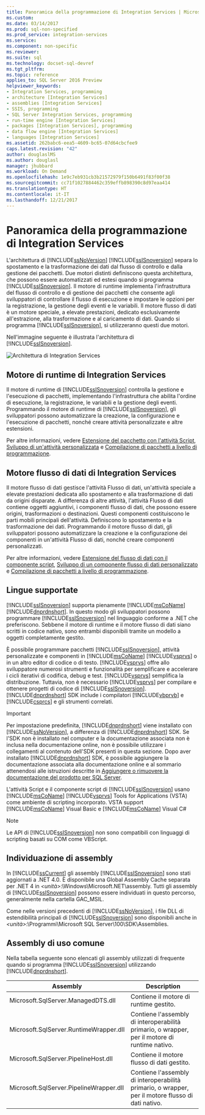 ```yaml
---
title: Panoramica della programmazione di Integration Services | Microsoft Docs
ms.custom: 
ms.date: 03/14/2017
ms.prod: sql-non-specified
ms.prod_service: integration-services
ms.service: 
ms.component: non-specific
ms.reviewer: 
ms.suite: sql
ms.technology: docset-sql-devref
ms.tgt_pltfrm: 
ms.topic: reference
applies_to: SQL Server 2016 Preview
helpviewer_keywords:
- Integration Services, programming
- architecture [Integration Services]
- assemblies [Integration Services]
- SSIS, programming
- SQL Server Integration Services, programming
- run-time engine [Integration Services]
- packages [Integration Services], programming
- data flow engine [Integration Services]
- languages [Integration Services]
ms.assetid: 262babc6-eea5-4609-bc65-07d64cbcfee9
caps.latest.revision: "42"
author: douglaslMS
ms.author: douglasl
manager: jhubbard
ms.workload: On Demand
ms.openlocfilehash: 1e9c7eb931cb3b21572979f150b6491f83f00f38
ms.sourcegitcommit: cc71f1027884462c359effb898390c8d97eaa414
ms.translationtype: HT
ms.contentlocale: it-IT
ms.lasthandoff: 12/21/2017
---
```

# <a name="integration-services-programming-overview"></a>Panoramica della programmazione di Integration Services
  L'architettura di [!INCLUDE[ssNoVersion](../includes/ssnoversion-md.md)] [!INCLUDE[ssISnoversion](../includes/ssisnoversion-md.md)] separa lo spostamento e la trasformazione dei dati dal flusso di controllo e dalla gestione dei pacchetti. Due motori distinti definiscono questa architettura, che possono essere automatizzati ed estesi quando si programma [!INCLUDE[ssISnoversion](../includes/ssisnoversion-md.md)]. Il motore di runtime implementa l'infrastruttura del flusso di controllo e di gestione dei pacchetti che consente agli sviluppatori di controllare il flusso di esecuzione e impostare le opzioni per la registrazione, la gestione degli eventi e le variabili. Il motore flusso di dati è un motore speciale, a elevate prestazioni, dedicato esclusivamente all'estrazione, alla trasformazione e al caricamento di dati. Quando si programma [!INCLUDE[ssISnoversion](../includes/ssisnoversion-md.md)], si utilizzeranno questi due motori.  
  
 Nell'immagine seguente è illustrata l'architettura di [!INCLUDE[ssISnoversion](../includes/ssisnoversion-md.md)].  
  
 ![Architettura di Integration Services](../integration-services/media/mw-dts-01.gif "Architettura di Integration Services")  
  
## <a name="integration-services-run-time-engine"></a>Motore di runtime di Integration Services  
 Il motore di runtime di [!INCLUDE[ssISnoversion](../includes/ssisnoversion-md.md)] controlla la gestione e l'esecuzione di pacchetti, implementando l'infrastruttura che abilita l'ordine di esecuzione, la registrazione, le variabili e la gestione degli eventi. Programmando il motore di runtime di [!INCLUDE[ssISnoversion](../includes/ssisnoversion-md.md)], gli sviluppatori possono automatizzare la creazione, la configurazione e l'esecuzione di pacchetti, nonché creare attività personalizzate e altre estensioni.  
  
 Per altre informazioni, vedere [Estensione del pacchetto con l'attività Script](../integration-services/extending-packages-scripting/task/extending-the-package-with-the-script-task.md), [Sviluppo di un'attività personalizzata](../integration-services/extending-packages-custom-objects/task/developing-a-custom-task.md) e [Compilazione di pacchetti a livello di programmazione](../integration-services/building-packages-programmatically/building-packages-programmatically.md).  
  
## <a name="integration-services-data-flow-engine"></a>Motore flusso di dati di Integration Services  
 Il motore flusso di dati gestisce l'attività Flusso di dati, un'attività speciale a elevate prestazioni dedicata allo spostamento e alla trasformazione di dati da origini disparate. A differenza di altre attività, l'attività Flusso di dati contiene oggetti aggiuntivi, i componenti flusso di dati, che possono essere origini, trasformazioni o destinazioni. Questi componenti costituiscono le parti mobili principali dell'attività. Definiscono lo spostamento e la trasformazione dei dati. Programmando il motore flusso di dati, gli sviluppatori possono automatizzare la creazione e la configurazione dei componenti in un'attività Flusso di dati, nonché creare componenti personalizzati.  
  
 Per altre informazioni, vedere [Estensione del flusso di dati con il componente script](../integration-services/extending-packages-scripting/data-flow-script-component/extending-the-data-flow-with-the-script-component.md), [Sviluppo di un componente flusso di dati personalizzato](../integration-services/extending-packages-custom-objects/data-flow/developing-a-custom-data-flow-component.md) e [Compilazione di pacchetti a livello di programmazione](../integration-services/building-packages-programmatically/building-packages-programmatically.md).  
  
## <a name="supported-languages"></a>Lingue supportate  
 [!INCLUDE[ssISnoversion](../includes/ssisnoversion-md.md)] supporta pienamente [!INCLUDE[msCoName](../includes/msconame-md.md)] [!INCLUDE[dnprdnshort](../includes/dnprdnshort-md.md)]. In questo modo gli sviluppatori possono programmare [!INCLUDE[ssISnoversion](../includes/ssisnoversion-md.md)] nel linguaggio conforme a .NET che preferiscono. Sebbene il motore di runtime e il motore flusso di dati siano scritti in codice nativo, sono entrambi disponibili tramite un modello a oggetti completamente gestito.  
  
 È possibile programmare pacchetti [!INCLUDE[ssISnoversion](../includes/ssisnoversion-md.md)], attività personalizzate e componenti in [!INCLUDE[msCoName](../includes/msconame-md.md)] [!INCLUDE[vsprvs](../includes/vsprvs-md.md)] o in un altro editor di codice o di testo. [!INCLUDE[vsprvs](../includes/vsprvs-md.md)] offre allo sviluppatore numerosi strumenti e funzionalità per semplificare e accelerare i cicli iterativi di codifica, debug e test. [!INCLUDE[vsprvs](../includes/vsprvs-md.md)] semplifica la distribuzione. Tuttavia, non è necessario [!INCLUDE[vsprvs](../includes/vsprvs-md.md)] per compilare e ottenere progetti di codice di [!INCLUDE[ssISnoversion](../includes/ssisnoversion-md.md)]. [!INCLUDE[dnprdnshort](../includes/dnprdnshort-md.md)] SDK include i compilatori [!INCLUDE[vbprvb](../includes/vbprvb-md.md)] e [!INCLUDE[csprcs](../includes/csprcs-md.md)] e gli strumenti correlati.  
  
> [!IMPORTANT]  
>  Per impostazione predefinita, [!INCLUDE[dnprdnshort](../includes/dnprdnshort-md.md)] viene installato con [!INCLUDE[ssNoVersion](../includes/ssnoversion-md.md)], a differenza di [!INCLUDE[dnprdnshort](../includes/dnprdnshort-md.md)] SDK. Se l'SDK non è installato nel computer e la documentazione associata non è inclusa nella documentazione online, non è possibile utilizzare i collegamenti al contenuto dell'SDK presenti in questa sezione. Dopo aver installato [!INCLUDE[dnprdnshort](../includes/dnprdnshort-md.md)] SDK, è possibile aggiungere la documentazione associata alla documentazione online e al sommario attenendosi alle istruzioni descritte in [Aggiungere o rimuovere la documentazione del prodotto per SQL Server](http://msdn.microsoft.com/library/ef798cc8-87cf-4d60-a7bf-9e061bdd0052).  
  
 L'attività Script e il componente script di [!INCLUDE[ssISnoversion](../includes/ssisnoversion-md.md)] usano [!INCLUDE[msCoName](../includes/msconame-md.md)] [!INCLUDE[vsprvs](../includes/vsprvs-md.md)] Tools for Applications (VSTA) come ambiente di scripting incorporato. VSTA support [!INCLUDE[msCoName](../includes/msconame-md.md)] Visual Basic e [!INCLUDE[msCoName](../includes/msconame-md.md)] Visual C#  
  
> [!NOTE]  
>  Le API di [!INCLUDE[ssISnoversion](../includes/ssisnoversion-md.md)] non sono compatibili con linguaggi di scripting basati su COM come VBScript.  
  
## <a name="locating-assemblies"></a>Individuazione di assembly  
 In [!INCLUDE[ssCurrent](../includes/sscurrent-md.md)] gli assembly [!INCLUDE[ssISnoversion](../includes/ssisnoversion-md.md)] sono stati aggiornati a .NET 4.0. È disponibile una Global Assembly Cache separata per .NET 4 in *\<unità>*:\Windows\Microsoft.NET\assembly. Tutti gli assembly di [!INCLUDE[ssISnoversion](../includes/ssisnoversion-md.md)] possono essere individuati in questo percorso, generalmente nella cartella GAC_MSIL.  
  
 Come nelle versioni precedenti di [!INCLUDE[ssNoVersion](../includes/ssnoversion-md.md)], i file DLL di estendibilità principali di [!INCLUDE[ssISnoversion](../includes/ssisnoversion-md.md)] sono disponibili anche in *\<unità>*:\Programmi\Microsoft SQL Server\100\SDK\Assemblies.  
  
## <a name="commonly-used-assemblies"></a>Assembly di uso comune  
 Nella tabella seguente sono elencati gli assembly utilizzati di frequente quando si programma [!INCLUDE[ssISnoversion](../includes/ssisnoversion-md.md)] utilizzando [!INCLUDE[dnprdnshort](../includes/dnprdnshort-md.md)].  
  
|Assembly|Description|  
|--------------|-----------------|  
|Microsoft.SqlServer.ManagedDTS.dll|Contiene il motore di runtime gestito.|  
|Microsoft.SqlServer.RuntimeWrapper.dll|Contiene l'assembly di interoperabilità primario, o wrapper, per il motore di runtime nativo.|  
|Microsoft.SqlServer.PipelineHost.dll|Contiene il motore flusso di dati gestito.|  
|Microsoft.SqlServer.PipelineWrapper.dll|Contiene l'assembly di interoperabilità primario, o wrapper, per il motore flusso di dati nativo.|  
  
  
